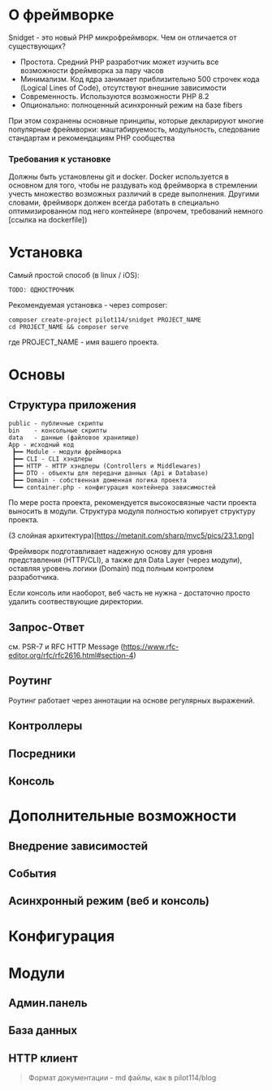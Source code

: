# О фреймворке

Snidget - это новый PHP микрофреймворк. Чем он отличается от существующих?
- Простота. Средний PHP разработчик может изучить все возможности фреймворка за пару часов
- Минимализм. Код ядра занимает приблизительно 500 строчек кода (Logical Lines of Code), отсутствуют внешние зависимости
- Современность. Используются возможности PHP 8.2
- Опционально: полноценный асинхронный режим на базе fibers

При этом сохранены основные принципы, которые декларируют многие популярные фреймворки:
маштабируемость, модульность, следование стандартам и рекомендациям PHP сообщества

### Требования к установке

Должны быть установлены git и docker.
Docker используется в основном для того, чтобы не раздувать код фреймворка в стремлении учесть
множество возможных различий в среде выполнения. Другими словами, фреймворк должен
всегда работать в специально оптимизированном под него контейнере (впрочем, требований немного [ссылка на dockerfile])

# Установка

Самый простой способ (в linux / iOS):

    TODO: ОДНОСТРОЧНИК

Рекомендуемая установка - через composer:

    composer create-project pilot114/snidget PROJECT_NAME
    cd PROJECT_NAME && composer serve

где PROJECT_NAME - имя вашего проекта.

# Основы

## Структура приложения

    public - публичные скрипты
    bin    - консольные скрипты
    data   - данные (файловое хранилище)
    App - исходный код
     ┣━━ Module - модули фреймворка
     ┣━━ CLI - CLI хэндлеры
     ┣━━ HTTP - HTTP хэндлеры (Controllers и Middlewares)
     ┣━━ DTO - объекты для передачи данных (Api и Database)
     ┣━━ Domain - собственная доменная логика проекта
     ┗━━ container.php - конфигурация контейнера зависимостей

По мере роста проекта, рекомендуется высокосвязные части проекта выносить в модули.
Структура модуля полностью копирует структуру проекта.

(3 слойная архитектура)[https://metanit.com/sharp/mvc5/pics/23.1.png]

Фреймворк подготавливает надежную основу для уровня представления (HTTP/CLI), а также для
Data Layer (через модули), оставляя уровень логики (Domain) под полным контролем разработчика.

Если консоль или наоборот, веб часть не нужна - достаточно просто удалить соотвествующие директории.

## Запрос-Ответ

см. PSR-7 и RFC HTTP Message (https://www.rfc-editor.org/rfc/rfc2616.html#section-4)

## Роутинг

Роутинг работает через аннотации на основе регулярных выражений.

## Контроллеры
## Посредники
## Консоль

# Дополнительные возможности

## Внедрение зависимостей
## События
## Асинхронный режим (веб и консоль)

# Конфигурация
# Модули

## Админ.панель
## База данных
## HTTP клиент

> Формат документации - md файлы, как в pilot114/blog